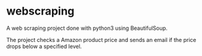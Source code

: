 # webscraping
A web scraping project done with python3 using BeautifulSoup.


The project checks a Amazon product price and sends an email if the price drops below a specified level.
